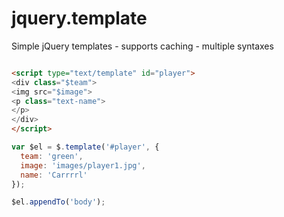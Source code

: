 jquery.template
===============

Simple jQuery templates - supports caching - multiple syntaxes


```html

<script type="text/template" id="player">
<div class="$team">
<img src="$image">
<p class="text-name">
</p>
</div>
</script>

```

```js
var $el = $.template('#player', {
  team: 'green',
  image: 'images/player1.jpg',
  name: 'Carrrrl'
});

$el.appendTo('body');
```
